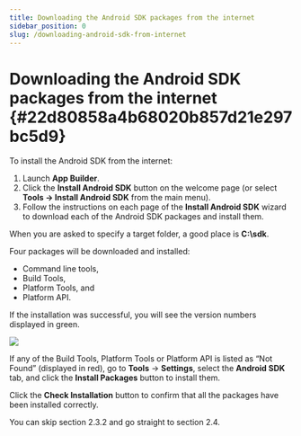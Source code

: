 ```yaml
---
title: Downloading the Android SDK packages from the internet
sidebar_position: 0
slug: /downloading-android-sdk-from-internet
---
```


# Downloading the Android SDK packages from the internet {#22d80858a4b68020b857d21e297bc5d9}

To install the Android SDK from the internet:

1. Launch **App Builder**.
2. Click the **Install Android SDK** button on the welcome page (or select **Tools → Install Android SDK** from the main menu).
3. Follow the instructions on each page of the **Install Android SDK** wizard to download each of the Android SDK packages and install them.

When you are asked to specify a target folder, a good place is **C:\sdk**.

Four packages will be downloaded and installed:

- Command line tools,
- Build Tools,
- Platform Tools, and
- Platform API.

If the installation was successful, you will see the version numbers displayed in green.

![](/notion_imgs/downloading-android-sdk-from-internet.22d80858-a4b6-8016-9735-f810222a2873.png)

If any of the Build Tools, Platform Tools or Platform API is listed as “Not Found” (displayed in red), go to **Tools** → **Settings**, select the **Android SDK** tab, and click the **Install Packages** button to install them.

Click the **Check Installation** button to confirm that all the packages have been installed correctly.

You can skip section 2.3.2 and go straight to section 2.4.

